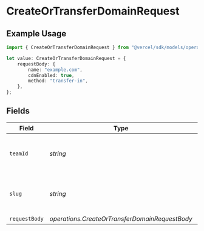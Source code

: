 # CreateOrTransferDomainRequest

## Example Usage

```typescript
import { CreateOrTransferDomainRequest } from "@vercel/sdk/models/operations";

let value: CreateOrTransferDomainRequest = {
    requestBody: {
        name: "example.com",
        cdnEnabled: true,
        method: "transfer-in",
    },
};
```

## Fields

| Field                                                    | Type                                                     | Required                                                 | Description                                              |
| -------------------------------------------------------- | -------------------------------------------------------- | -------------------------------------------------------- | -------------------------------------------------------- |
| `teamId`                                                 | *string*                                                 | :heavy_minus_sign:                                       | The Team identifier to perform the request on behalf of. |
| `slug`                                                   | *string*                                                 | :heavy_minus_sign:                                       | The Team slug to perform the request on behalf of.       |
| `requestBody`                                            | *operations.CreateOrTransferDomainRequestBody*           | :heavy_minus_sign:                                       | N/A                                                      |